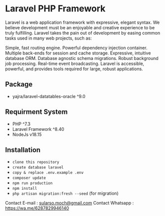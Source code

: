 
# Laravel PHP Framework
Laravel is a web application framework with expressive, elegant syntax. We believe development must be an enjoyable and creative experience to be truly fulfilling. Laravel takes the pain out of development by easing common tasks used in many web projects, such as:

Simple, fast routing engine. Powerful dependency injection container. Multiple back-ends for session and cache storage.
Expressive, intuitive database ORM. Database agnostic schema migrations. Robust background job processing. Real-time event broadcasting. Laravel is accessible, powerful, and provides tools required for large, robust applications.

## Package
* yajra/laravel-datatables-oracle ^9.0

## Requirment System
* PHP ^7.3 
* Laravel Framework ^8.40
* NodeJs v18.15

## Installation
* `clone this repository`
* `create database laravel`
* `copy & replace .env.example .env`
* `composer update`
* `npm run production`
* `npm install`
* `php artisan migration:fresh --seed` (for migration)

Contact E-mail : sularso.moch@gmail.com
Contact Whatsapp : https://wa.me/6287829946140